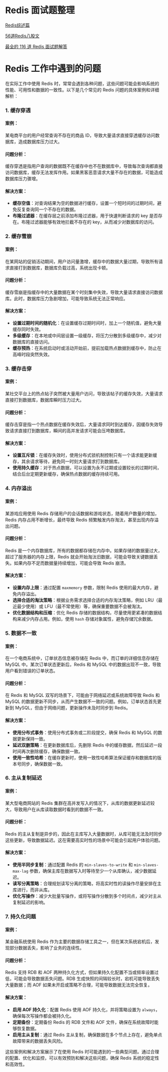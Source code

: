 # Redis 面试题整理 

[Redis综述篇](https://juejin.cn/post/7097521572885299214)


[56道Redis八股文](https://javabetter.cn/sidebar/sanfene/redis.html)


[最全的 116 道 Redis 面试题解答](https://learn.lianglianglee.com/%E6%96%87%E7%AB%A0/%E6%9C%80%E5%85%A8%E7%9A%84%20116%20%E9%81%93%20Redis%20%E9%9D%A2%E8%AF%95%E9%A2%98%E8%A7%A3%E7%AD%94.md)

# Redis 工作中遇到的问题

在实际工作中使用 Redis 时，常常会遇到各种问题，这些问题可能会影响系统的性能、可用性和数据的一致性。以下是几个常见的 Redis 问题的具体案例和详细解析：

### 1. **缓存穿透**

#### 案例：
某电商平台的用户经常查询不存在的商品 ID，导致大量请求直接穿透缓存访问数据库，造成数据库压力过大。

#### 问题分析：
缓存穿透是指用户查询的数据既不在缓存中也不在数据库中，导致每次查询都直接访问数据库，缓存无法发挥作用。如果黑客恶意请求大量不存在的数据，可能造成数据库压力骤增。

#### 解决方案：
- **缓存空值**：对查询结果为空的数据进行缓存，设置一个短时间的过期时间，避免反复查询同一个不存在的数据。
- **布隆过滤器**：在缓存层之前添加布隆过滤器，用于快速判断请求的 key 是否存在。布隆过滤器能够有效地拦截不存在的 key，从而减少对数据库的访问。

### 2. **缓存雪崩**

#### 案例：
在某网站的促销活动期间，用户访问量激增，缓存中的数据大量过期，导致所有请求直接打到数据库，数据库负载过高，系统出现卡顿。

#### 问题分析：
缓存雪崩是指缓存中的大量数据在某个时刻集中失效，导致大量请求直接访问数据库。此时，数据库压力急剧增加，可能导致系统无法正常响应。

#### 解决方案：
- **设置过期时间的随机化**：在设置缓存过期时间时，加上一个随机值，避免大量缓存同时失效。
- **多级缓存**：在本地或中间层设置一级缓存，将压力分散到多级缓存中，减少对数据库的直接访问。
- **缓存预热**：在系统启动时或活动开始前，提前加载热点数据到缓存中，防止在高峰时段突然失效。

### 3. **缓存击穿**

#### 案例：
某社交平台上的热点帖子突然被大量用户访问，导致该帖子的缓存失效，大量请求直接打到数据库，数据库瞬时压力过大。

#### 问题分析：
缓存击穿是指一个热点数据在缓存失效后，大量请求同时到达缓存，因缓存失效导致请求直接打到数据库，瞬间的高并发请求可能会压垮数据库。

#### 解决方案：
- **设置互斥锁**：在缓存失效时，使用分布式锁机制控制只有一个请求能更新缓存，其余请求等待，避免同一时刻大量请求打到数据库。
- **使用持久缓存**：对于热点数据，可以设置为永不过期或设置较长的过期时间，结合后台定期更新缓存，确保热点数据的缓存持续可用。

### 4. **内存溢出**

#### 案例：
某游戏应用使用 Redis 存储用户的会话数据和游戏状态，随着用户数量的增加，Redis 内存占用不断增长，最终导致 Redis 频繁触发内存淘汰，甚至出现内存溢出问题。

#### 问题分析：
Redis 是一个内存数据库，所有的数据都存储在内存中。如果存储的数据量过大，超过了服务器的内存上限，Redis 就会开始淘汰旧数据，可能会导致关键数据丢失。如果内存不足而数据量持续增加，可能会导致 Redis 崩溃。

#### 解决方案：
- **设置内存上限**：通过配置 `maxmemory` 参数，限制 Redis 使用的最大内存，避免内存溢出。
- **选择合适的淘汰策略**：根据业务需求选择合适的内存淘汰策略，例如 LRU（最近最少使用）或 LFU（最不常使用）等，确保重要数据不会被淘汰。
- **优化数据结构和压缩**：优化 Redis 存储的数据结构，尽量使用更紧凑的数据结构来减少内存占用。例如，使用 `hash` 存储对象属性，避免存储冗余数据。

### 5. **数据不一致**

#### 案例：
在一个电商系统中，订单状态信息被存储在 Redis 中，而订单的详细信息存储在 MySQL 中。某次订单状态更新后，Redis 和 MySQL 中的数据出现不一致，导致用户看到错误的订单状态。

#### 问题分析：
在 Redis 和 MySQL 双写的场景下，可能由于网络延迟或系统故障导致 Redis 和 MySQL 的数据更新不同步，从而产生数据不一致的问题。例如，订单状态首先更新到 MySQL，但由于网络问题，更新操作未及时同步到 Redis。

#### 解决方案：
- **使用分布式事务**：使用分布式事务或二阶段提交，确保 Redis 和 MySQL 的数据更新保持一致。
- **延迟双删策略**：在更新数据库后，先删除 Redis 中的缓存数据，然后延迟一段时间再次删除缓存，确保数据一致。
- **使用一致性哈希**：在缓存更新时，使用一致性哈希算法保证缓存和数据库的版本号同步，确保数据一致。

### 6. **主从复制延迟**

#### 案例：
某大型电商网站的 Redis 集群在高并发写入的情况下，从库的数据更新延迟较大，导致用户在从库读取数据时看到的数据不一致。

#### 问题分析：
Redis 的主从复制是异步的，因此在主库写入大量数据时，从库可能无法及时同步这些更新，导致数据延迟。这在需要高实时性的场景中可能会引起用户体验问题。

#### 解决方案：
- **使用半同步复制**：通过配置 Redis 的 `min-slaves-to-write` 和 `min-slaves-max-lag` 参数，确保主库在数据写入时等待至少一个从库确认，减少数据延迟。
- **读写分离策略**：合理规划读写分离的策略，将高实时性的读操作尽量安排在主库进行，而非从库。
- **优化写操作**：减少大批量写操作，或将写操作分散到多个时间点，减少对主从复制延迟的影响。

### 7. **持久化问题**

#### 案例：
某金融系统使用 Redis 作为主要的数据存储工具之一，但在某次系统宕机后，发现部分数据丢失，影响了业务的连续性。

#### 问题分析：
Redis 支持 RDB 和 AOF 两种持久化方式，但如果持久化配置不当或频率设置过低，可能会导致数据丢失问题。RDB 生成快照的间隔较长时，宕机可能导致丢失大量数据；而 AOF 如果未开启或策略不合理，可能导致数据无法完全恢复。

#### 解决方案：
- **启用 AOF 持久化**：配置 Redis 使用 AOF 持久化，并将策略设置为 `always`，确保每次写操作都会被持久化。
- **定期备份**：定期备份 Redis 的 RDB 文件和 AOF 文件，确保在系统故障时能够恢复数据。
- **启用主从复制**：通过 Redis 主从复制，确保数据在多个节点上存在，避免单点故障带来的数据丢失风险。

这些案例和解决方案展示了在使用 Redis 时可能遇到的一些典型问题。通过合理的配置、优化和监控，可以有效预防和解决这些问题，确保 Redis 系统的稳定性和高效性。